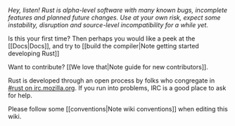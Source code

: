 *Hey, listen! Rust is alpha-level software with many known bugs, incomplete features and planned future changes. Use at your own risk, expect some instability, disruption and source-level incompatibility for a while yet.*

Is this your first time? Then perhaps you would like a peek at the [[Docs|Docs]], and try to [[build the compiler|Note getting started developing Rust]]

Want to contribute? [[We love that|Note guide for new contributors]].

Rust is developed through an open process by folks who congregate in [#rust on irc.mozilla.org][pound-rust]. If you run into problems, IRC is a good place to ask for help.

Please follow some [[conventions|Note wiki conventions]] when editing this wiki.

[pound-rust]: http://chat.mibbit.com/?server=irc.mozilla.org&channel=%23rust